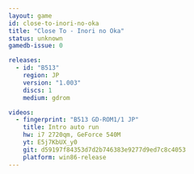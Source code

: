 ```yaml
---
layout: game
id: close-to-inori-no-oka
title: "Close To - Inori no Oka"
status: unknown
gamedb-issue: 0

releases:
  - id: "B513"
    region: JP
    version: "1.003"
    discs: 1
    medium: gdrom

videos:
  - fingerprint: "B513 GD-ROM1/1 JP"
    title: Intro auto run
    hw: i7 2720qm, GeForce 540M
    yt: E5j7KbUX_y0
    git: d59197f84353d7d2b746383e9277d9ed7c8c4053
    platform: win86-release
---
```

